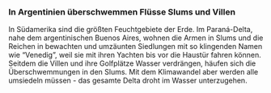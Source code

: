 ### In Argentinien überschwemmen Flüsse Slums und Villen

In Südamerika sind die größten Feuchtgebiete der Erde. Im Paraná-Delta, nahe dem argentinischen Buenos Aires, wohnen die Armen in Slums und die Reichen in bewachten und umzäunten Siedlungen mit so klingenden Namen wie “Venedig”, weil sie mit ihren Yachten bis vor die Haustür fahren können. Seitdem die Villen und ihre Golfplätze Wasser verdrängen, häufen sich die Überschwemmungen in den Slums. Mit dem Klimawandel aber werden alle umsiedeln müssen - das gesamte Delta droht im Wasser unterzugehen.
